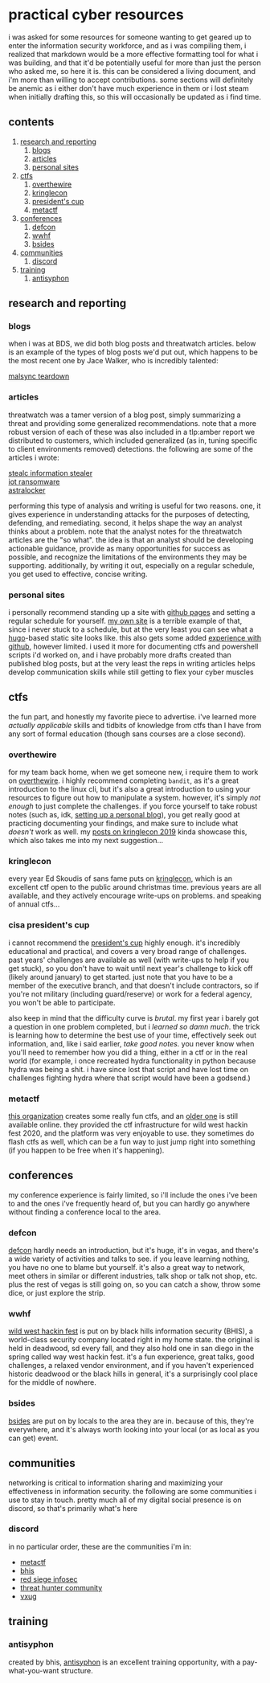 # practical cyber resources

i was asked for some resources for someone wanting to get geared up to enter the information security workforce, and as i was compiling them, i realized that markdown would be a more effective formatting tool for what i was building, and that it'd be potentially useful for more than just the person who asked me, so here it is. this can be considered a living document, and i'm more than willing to accept contributions. some sections will definitely be anemic as i either don't have much experience in them or i lost steam when initially drafting this, so this will occasionally be updated as i find time.

## contents

1. [research and reporting](#research-and-reporting)
    1. [blogs](#blogs)
    2. [articles](#articles)
    3. [personal sites](#personal-sites)
2. [ctfs](#ctfs)
    1. [overthewire](#overthewire)
    2. [kringlecon](#kringlecon)
    3. [president's cup](#cisa-presidents-cup)
    4. [metactf](#metactf)
3. [conferences](#conferences)
    1. [defcon](#defcon)
    2. [wwhf](#wwhf)
    3. [bsides](#bsides)
4. [communities](#communities)
    1. [discord](#discord)
5. [training](#training)
    1. [antisyphon](#antisyphon)

## research and reporting

### blogs

when i was at BDS, we did both blog posts and threatwatch articles. below is an example of the types of blog posts we'd put out, which happens to be the most recent one by Jace Walker, who is incredibly talented:

[malsync teardown](https://www.binarydefense.com/resources/blog/malsync-teardown-from-dll-hijacking-to-php-malware-for-windows/)

### articles

threatwatch was a tamer version of a blog post, simply summarizing a threat and providing some generalized recommendations. note that a more robust version of each of these was also included in a tlp:amber report we distributed to customers, which included generalized (as in, tuning specific to client environments removed) detections. the following are some of the articles i wrote:

[stealc information stealer](https://www.binarydefense.com/resources/threat-watch/new-information-stealer-stealc-actively-used-in-the-wild/)  
[iot ransomware](https://www.binarydefense.com/resources/threat-watch/iot-ransomware-proof-of-concept-highlights-often-overlooked-vulnerable-devices/)  
[astralocker](https://www.binarydefense.com/resources/threat-watch/new-astralocker-ransomware-version-being-distributed-directly-from-phishing-attachments/)

performing this type of analysis and writing is useful for two reasons. one, it gives experience in understanding attacks for the purposes of detecting, defending, and remediating. second, it helps shape the way an analyst thinks about a problem. note that the analyst notes for the threatwatch articles are the "so what". the idea is that an analyst should be developing actionable guidance, provide as many opportunities for success as possible, and recognize the limitations of the environments they may be supporting. additionally, by writing it out, especially on a regular schedule, you get used to effective, concise writing.

### personal sites

i personally recommend standing up a site with [github pages](https://gohugo.io/hosting-and-deployment/hosting-on-github/) and setting a regular schedule for yourself. [my own site](https://self.joshuamasek.com/) is a terrible example of that, since i never stuck to a schedule, but at the very least you can see what a [hugo](https://gohugo.io/)-based static site looks like. this also gets some added [experience with github](https://github.com/jwmasekre/self-site), however limited. i used it more for documenting ctfs and powershell scripts i'd worked on, and i have probably more drafts created than published blog posts, but at the very least the reps in writing articles helps develop communication skills while still getting to flex your cyber muscles

## ctfs

the fun part, and honestly my favorite piece to advertise. i've learned more *actually applicable* skills and tidbits of knowledge from ctfs than I have from any sort of formal education (though sans courses are a close second).

### overthewire

for my team back home, when we get someone new, i require them to work on [overthewire](https://overthewire.org/wargames/). i highly recommend completing `bandit`, as it's a great introduction to the linux cli, but it's also a great introduction to using your resources to figure out how to manipulate a system. however, it's simply *not enough* to just complete the challenges. if you force yourself to take robust notes (such as, idk, [setting up a personal blog](#personal-sites)), you get really good at practicing documenting your findings, and make sure to include what *doesn't* work as well. my [posts on kringlecon 2019](https://self.joshuamasek.com/posts/kringlecon2019/) kinda showcase this, which also takes me into my next suggestion...

### kringlecon

every year Ed Skoudis of sans fame puts on [kringlecon](https://holidayhackchallenge.com/2023/), which is an excellent ctf open to the public around christmas time. previous years are all available, and they actively encourage write-ups on problems. and speaking of annual ctfs...

### cisa president's cup

i cannot recommend the [president's cup](https://presidentscup.cisa.gov/) highly enough. it's incredibly educational and practical, and covers a very broad range of challenges. past years' challenges are available as well (with write-ups to help if you get stuck), so you don't have to wait until next year's challenge to kick off (likely around january) to get started. just note that you have to be a member of the executive branch, and that doesn't include contractors, so if you're not military (including guard/reserve) or work for a federal agency, you won't be able to participate.

also keep in mind that the difficulty curve is *brutal*. my first year i barely got a question in one problem completed, but i *learned so damn much*. the trick is learning how to determine the best use of your time, effectively seek out information, and, like i said earlier, *take good notes*. you never know when you'll need to remember how you did a thing, either in a ctf or in the real world (for example, i once recreated hydra functionality in python because hydra was being a shit. i have since lost that script and have lost time on challenges fighting hydra where that script would have been a godsend.)

### metactf

[this organization](https://metactf.com/) creates some really fun ctfs, and an [older one](https://metactf.com/cybergames) is still available online. they provided the ctf infrastructure for wild west hackin fest 2020, and the platform was very enjoyable to use. they sometimes do flash ctfs as well, which can be a fun way to just jump right into something (if you happen to be free when it's happening).

## conferences

my conference experience is fairly limited, so i'll include the ones i've been to and the ones i've frequently heard of, but you can hardly go anywhere without finding a conference local to the area.

### defcon

[defcon](https://defcon.org/) hardly needs an introduction, but it's huge, it's in vegas, and there's a wide variety of activities and talks to see. if you leave learning nothing, you have no one to blame but yourself. it's also a great way to network, meet others in similar or different industries, talk shop or talk not shop, etc. plus the rest of vegas is still going on, so you can catch a show, throw some dice, or just explore the strip.

### wwhf

[wild west hackin fest](https://wildwesthackinfest.com/) is put on by black hills information security (BHIS), a world-class security company located right in my home state. the original is held in deadwood, sd every fall, and they also hold one in san diego in the spring called way west hackin fest. it's a fun experience, great talks, good challenges, a relaxed vendor environment, and if you haven't experienced historic deadwood or the black hills in general, it's a surprisingly cool place for the middle of nowhere.

### bsides

[bsides](https://en.wikipedia.org/wiki/Security_BSides) are put on by locals to the area they are in. because of this, they're everywhere, and it's always worth looking into your local (or as local as you can get) event.

## communities

networking is critical to information sharing and maximizing your effectiveness in information security. the following are some communities i use to stay in touch. pretty much all of my digital social presence is on discord, so that's primarily what's here

### discord

in no particular order, these are the communities i'm in:  
* [metactf](https://discord.gg/yyKCWnb)
* [bhis](https://discord.gg/BHIS)
* [red siege infosec](https://discord.com/invite/VpHXYUp)
* [threat hunter community](https://discord.com/invite/threathunter)
* [vxug](https://discord.gg/MSjAQe4PUy)

## training

### antisyphon

created by bhis, [antisyphon](https://www.antisyphontraining.com/) is an excellent training opportunity, with a pay-what-you-want structure.
